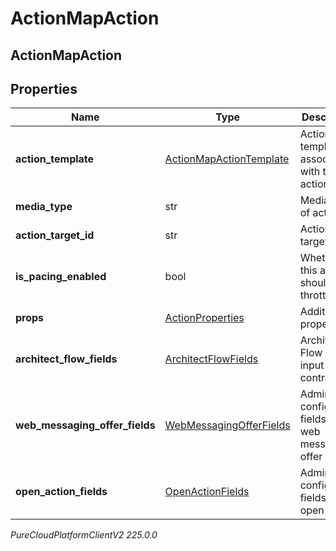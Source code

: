 # ActionMapAction

## ActionMapAction

## Properties

|Name | Type | Description | Notes|
|------------ | ------------- | ------------- | -------------|
| **action_template** | [ActionMapActionTemplate](ActionMapActionTemplate) | Action template associated with the action map. | [optional] |
| **media_type** | str | Media type of action. | [optional] |
| **action_target_id** | str | Action target ID. | [optional] |
| **is_pacing_enabled** | bool | Whether this action should be throttled. | [optional] |
| **props** | [ActionProperties](ActionProperties) | Additional properties. | [optional] |
| **architect_flow_fields** | [ArchitectFlowFields](ArchitectFlowFields) | Architect Flow Id and input contract. | [optional] |
| **web_messaging_offer_fields** | [WebMessagingOfferFields](WebMessagingOfferFields) | Admin-configurable fields of a web messaging offer action. | [optional] |
| **open_action_fields** | [OpenActionFields](OpenActionFields) | Admin-configurable fields of an open action. | [optional] |



_PureCloudPlatformClientV2 225.0.0_

